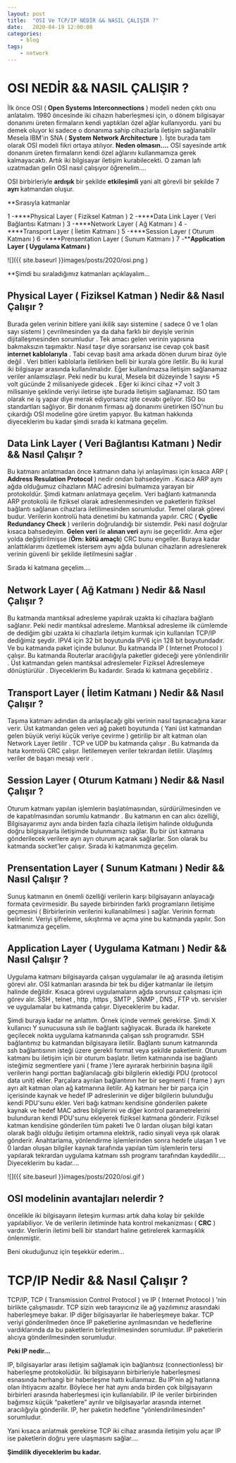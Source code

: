 ```yaml
---
layout: post
title:	"OSI Ve TCP/IP NEDİR && NASIL ÇALIŞIR ?"
date:	2020-04-19 12:00:00
categories:
    - blog
tags:
    - network
---
```




# OSI NEDİR && NASIL ÇALIŞIR ?

 İlk önce OSI ( **Open Systems Interconnections** ) modeli neden çıktı onu anlatalım. 1980 öncesinde iki cihazın  haberleşmesi için, o dönem bilgisayar donanımı üreten firmaların kendi  yaptıkları özel ağlar kullanıyordu.
 yani bu demek oluyor ki sadece o donanıma sahip cihazlarla iletişim sağlanabilir Mesela IBM'in SNA ( **System Network Architecture** ). İşte burada tam olarak OSI modeli fikri ortaya atılıyor. 
**Neden olmasın....** 
 OSI sayesinde  artık donanım üreten firmaların kendi özel ağlarını  kullanmamıza gerek kalmayacaktı. Artık iki bilgisayar iletişim  kurabilecekti. O zaman lafı uzatmadan gelin OSI nasıl çalışıyor  öğrenelim....

 OSI birbirleriyle **ardışık** bir şekilde **etkileşimli** yani alt görevli bir şekilde 7 **ayrı** katmandan oluşur.

**Sırasıyla katmanlar

 1 -****Physical Layer ( Fiziksel Katman )
 2 -****Data Link Layer ( Veri Bağlantısı Katmanı )
 3 -****Network Layer ( Ağ Katmanı )
 4 -****Transport Layer ( İletim Katmanı )
 5 -****Session Layer ( Oturum Katmanı )
 6 -****Prensentation Layer ( Sunum Katmanı )
 7 -****Application Layer ( Uygulama Katmanı )**



![]({{ site.baseurl }}images/posts/2020/osi.png )




**Şimdi bu sıraladığımız katmanları açıklayalım...

 ## Physical Layer ( Fiziksel Katman ) Nedir && Nasıl Çalışır ?

 Burada gelen verinin bitlere yani ikilik sayı sistemine ( sadece 0 ve 1  olan sayı sistemi ) çevrilmesinden ya da daha farklı bir deyişle verinin dijitalleşmesinden sorumludur . Tek amacı gelen verinin yapısına  bakmaksızın taşımaktır. Nasıl taşır diye sorarsanız ise cevap çok basit **internet kablolarıyla** .
 Tabi cevap basit ama arkada dönen durum biraz öyle değil . Veri bitleri  kablolarla iletilirken belli bir kurala göre iletilir. Bu iki kural iki  bilgisayar arasında kullanılmalıdır. Eğer kullanılmazsa iletişim  sağlanamaz veriler anlamsızlaşır. Peki nedir bu kural, Mesela bit  düzeyinde 1 sayısı +5 volt gücünde 2 milisaniyede gidecek .
 Eğer ki ikinci cihaz +7 volt 3 milisaniye şeklinde veriyi iletirse işte  burada iletişim sağlanamaz. ISO tam olarak ne iş yapar diye merak  ediyorsanız işte cevabı geliyor. ISO bu standartları sağlıyor. Bir  donanım firması ağ donanımı üretirken ISO'nun bu çıkardığı OSI modeline  göre üretim yapıyor. Bu katman hakkında diyeceklerim bu kadar şimdi  sırada ki katmana geçelim.

## Data Link Layer ( Veri Bağlantısı Katmanı ) Nedir && Nasıl Çalışır ?

 Bu katmanı anlatmadan önce katmanın daha iyi anlaşılması için kısaca ARP ( **Address Resulation Protocol** ) nedir ondan bahsedeyim . Kısaca ARP aynı ağda olduğumuz cihazların  MAC adresini bulmamıza yarayan bir protokoldür. Şimdi katmanı anlatmaya  geçelim.
 Veri bağlantı katmanında ARP protokolü ile fiziksel olarak  adreslenmesinden ve paketlerin fiziksel bağlantı sağlanan cihazlara  iletilimesinden sorumludur. Temel olarak görevi budur. Verilerin  kontrolü hata denetimi bu katmanda yapılır. CRC ( **Cyclic Redundancy Check** ) verilerin doğrulandığı bir sistemdir. Peki nasıl doğrular kısaca bahsedeyim. **Gelen veri** ile **alınan veri** aynı ise geçerlidir. Ama eğer yolda değiştirilmişse (**Örn: kötü amaçlı**) CRC bunu engeller. Buraya kadar anlattıklarımı özetlemek istersem aynı  ağda bulunan cihazların adreslenerek verinin güvenli bir şekilde  iletilmesini sağlar .

 Sırada ki katmana geçelim....

## Network Layer ( Ağ Katmanı ) Nedir && Nasıl Çalışır ?

 Bu katmanda mantıksal adresleme yapılırak uzakta ki cihazlara bağlantı  sağlanır. Peki nedir mantıksal adresleme. Mantıksal adresleme ilk  cümlemde de dediğim gibi uzakta ki cihazlarla iletşim kurmak için  kullanılan TCP/IP dediğimiz şeydir. IPV4 için 32 bit boyutunda IPV6 için 128 bit boyutundadır. Ve bu katmanda paket içinde bulunur.
 Bu katmanda IP ( Internet Protocol ) çalışır. Bu katmanda Routerlar  aracılığıyla paketler gideceği yere yönlendirilir . Üst katmandan gelen  mantıksal adreslemeler Fiziksel Adreslemeye dönüştürülür . Diyeceklerim  Bu kadardır. Sırada ki katmana geçebiliriz .

## Transport Layer ( İletim Katmanı ) Nedir && Nasıl Çalışır ?

 Taşıma katmanı adından da anlaşılacağı gibi verinin nasıl taşınacağına  karar verir. Üst katmandan gelen veri ağ paketi boyutunda ( Yani üst  katmandan gelen büyük veriyi küçük veriye çevirme ) getirilip bir alt  katman olan Network Layer iletilir . TCP ve UDP bu katmanda çalışır .
 Bu katmanda da hata kontrolü CRC çalışır. İletilemeyen veriler tekrardan iletilir. Ulaşılmış veriler de başarı mesajı verir .

## Session Layer ( Oturum Katmanı ) Nedir && Nasıl Çalışır ?

 Oturum katmanı yapılan işlemlerin başlatılmasından, sürdürülmesinden ve  de kapatılmasından sorumlu katmandır . Bu katmanın en can alıcı  özelliği, Bilgisayarımız aynı anda birden fazla cihazla iletişim halinde olduğunda doğru bilgisayarla iletişimde bulunmamızı sağlar. Bu bir üst  katmana gönderilecek verilere ayrı ayrı oturum açarak sağlarlar. Son  olarak bu katmanda socket'ler çalışır. Sırada ki katmanımıza geçelim.

## Prensentation Layer ( Sunum Katmanı )  Nedir && Nasıl Çalışır ?

 Sunuş katmanın en önemli özelliği verilerin karşı bilgisayarın  anlayacağı formata çevirmesidir. Bu sayede birbirinden farklı  programların iletişime geçmesini ( Birbirlerinin verilerini  kullanabilmesi ) sağlar. Verinin formatı belirlenir. Veriyi şifreleme,  sıkıştırma ve açma yine bu katmanda yapılır. Son katmanımıza geçelim.

## Application Layer ( Uygulama Katmanı ) Nedir && Nasıl Çalışır ?

 Uygulama katmanı bilgisayarda çalışan uygulamalar ile ağ arasında  iletişim görevi alır. OSI katmanları arasında bir tek bu diğer katmanlar ile iletşim halinde değildir. Kısaca görevi uygulamaların ağda sorunsuz çalışması için görev alır. SSH , telnet , http , https , SMTP , SNMP , DNS , FTP vb. servisler ve uygulamalar bu katmanda çalışır. Diyeceklerim bu kadar.

 Şimdi buraya kadar ne anlattım. Örnek içinde vermek gerekirse. Şimdi X  kullanıcı Y sunucusuna ssh ile bağlantı sağlıyacak. Burada ilk harekete  geçilecek nokta uygulama katmanında çalışan ssh programıdır. SSH  bağlantımız bu katmandan bilgisayara iletilir. Bağlantı sunum katmanında ssh bağlantısının isteği üzere gerekli format veya şekilde paketlenir.  Oturum katmanı bu iletişim için bir oturum başlatır. İletim katmanında  ise bağlantı isteğimiz segmentlere yani ( frame )'lere ayırarak  herbirinin başına ilgili verilerin hangi porttan bağlanılacağı gibi  bilgilerin eklediği PDU (protocol data unit) ekler. Parçalara ayrılan  bağlantının her bir segmenti ( frame ) ayrı ayrı alt katman olan ağ  katmanına iletilir. Ağ katmanı her bir parça için içerisinde kaynak ve  hedef IP adreslerinin ve diğer bilgilerin bulunduğu kendi PDU'sunu  ekler. Veri bağı katmanı kendisine gönderilen pakete kaynak ve hedef MAC adres bilgilerini ve diğer kontrol parametrelerini bulunduran kendi  PDU'sunu ekleyerek fiziksel katmana gönderir. Fiziksel katman kendisine  gönderilen tüm paketi 1ve 0 lardan oluşan bilgi katarı olarak bağlı  olduğu iletişim ortamına elektrik, radio sinyali veya ışık olarak  gönderir. Anahtarlama, yönlendirme işlemlerinden sonra hedefe ulaşan 1  ve 0 lardan oluşan bilgiler kaynak tarafında yapılan tüm işlemlerin  tersi yapılarak tekrardan uygulama katmanı ssh programı tarafından  kaydedilir.... Diyeceklerim bu kadar....



![]({{ site.baseurl }}images/posts/2020/osi.gif )




## OSI modelinin avantajları nelerdir ?

 öncelikle iki bilgisayarın ileteşim kurması artık daha kolay bir şekilde yapılabiliyor. Ve de verilerin iletiminde hata kontrol mekanizması ( **CRC** ) vardır. Verilerin iletimi belli bir standart haline getirelerek karmaşıklık önlenmiştir.

 Beni okuduğunuz için teşekkür ederim...

# TCP/IP Nedir && Nasıl Çalışır ?

 TCP/IP, TCP ( Transmission Control Protocol ) ve IP ( Internet Protocol ) ’nin birlikte çalışmasıdır. TCP sizin web tarayıcınız ile ağ  yazılımınız arasındaki haberleşmeye bakar. IP diğer bilgisayarlar ile  haberleşmeye bakar. TCP veriyi gönderilmeden önce IP paketlerine  ayrılmasından ve hedeflerine vardıklarında da bu paketlerin  birleştirilmesinden sorumludur. IP paketlerin alıcıya gönderilmesinden  sorumludur.

**Peki IP nedir...**

 IP, bilgisayarlar arası iletişim sağlamak için bağlantısız  (connectionless) bir haberleşme protokolüdür. İki bilgisayarın  birbirleriyle haberleşmesi esnasında herhangi bir haberleşme hattı  kullanmaz. Bu IP’nin ağ hatlarına olan ihtiyacını azaltır. Böylece her  hat aynı anda birden çok bilgisayarın birbirleri arasında haberleşmesi  için kullanılabilir. IP ile veriler birbirinden bağımsız küçük  “paketlere” ayrılır ve bilgisayarlar arasında internet aracılığıyla  gönderilir. IP, her paketin hedefine “yönlendirilmesinden” sorumludur.


 Yani kısaca anlatmak gerekirse TCP iki cihaz arasında iletişim yolu açar IP ise paketlerin doğru yere ulaşmasını sağlar....

**Şimdilik diyeceklerim bu kadar.**				 										 										 										 										 											 									 									
